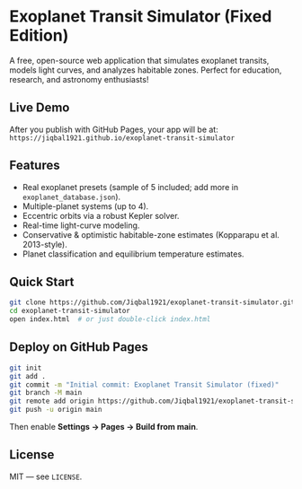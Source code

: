# Exoplanet Transit Simulator (Fixed Edition)

A free, open-source web application that simulates exoplanet transits, models light curves, and analyzes habitable zones. Perfect for education, research, and astronomy enthusiasts!

## Live Demo
After you publish with GitHub Pages, your app will be at:
`https://jiqbal1921.github.io/exoplanet-transit-simulator`

## Features
- Real exoplanet presets (sample of 5 included; add more in `exoplanet_database.json`).
- Multiple-planet systems (up to 4).
- Eccentric orbits via a robust Kepler solver.
- Real-time light-curve modeling.
- Conservative & optimistic habitable-zone estimates (Kopparapu et al. 2013-style).
- Planet classification and equilibrium temperature estimates.

## Quick Start
```bash
git clone https://github.com/Jiqbal1921/exoplanet-transit-simulator.git
cd exoplanet-transit-simulator
open index.html  # or just double-click index.html
```

## Deploy on GitHub Pages
```bash
git init
git add .
git commit -m "Initial commit: Exoplanet Transit Simulator (fixed)"
git branch -M main
git remote add origin https://github.com/Jiqbal1921/exoplanet-transit-simulator.git
git push -u origin main
```
Then enable **Settings → Pages → Build from main**.

## License
MIT — see `LICENSE`.

